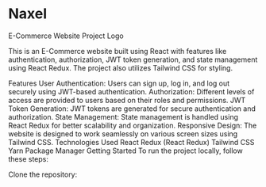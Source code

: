 # Naxel
E-Commerce Website
Project Logo

This is an E-Commerce website built using React with features like authentication, authorization, JWT token generation, and state management using React Redux. The project also utilizes Tailwind CSS for styling.

Features
User Authentication: Users can sign up, log in, and log out securely using JWT-based authentication.
Authorization: Different levels of access are provided to users based on their roles and permissions.
JWT Token Generation: JWT tokens are generated for secure authentication and authorization.
State Management: State management is handled using React Redux for better scalability and organization.
Responsive Design: The website is designed to work seamlessly on various screen sizes using Tailwind CSS.
Technologies Used
React
Redux (React Redux)
Tailwind CSS
Yarn Package Manager
Getting Started
To run the project locally, follow these steps:

Clone the repository:
